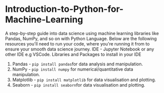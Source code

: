 # Introduction-to-Python-for-Machine-Learning
A step-by-step guide into data science using machine learning libraries like Pandas, NumPy, and so on with Python Language.
Below are the following resources you'll need to run your code, where you're running it from to ensure your smooth data science journey.
IDE - Jupyter Notebook or any other IDE e.g VSCode.
Libraries and Packages to install in your IDE
1. Pandas - `pip install pandas`for data analysis and manipulation. 
2. NumPy - `pip install numpy` for numerical/quantitative data manipulation.
3. Matplotlib - `pip install matplotlib` for data visualisation and plotting.
4. Seaborn - `pip install seaborn`for data visualisation and plotting.
